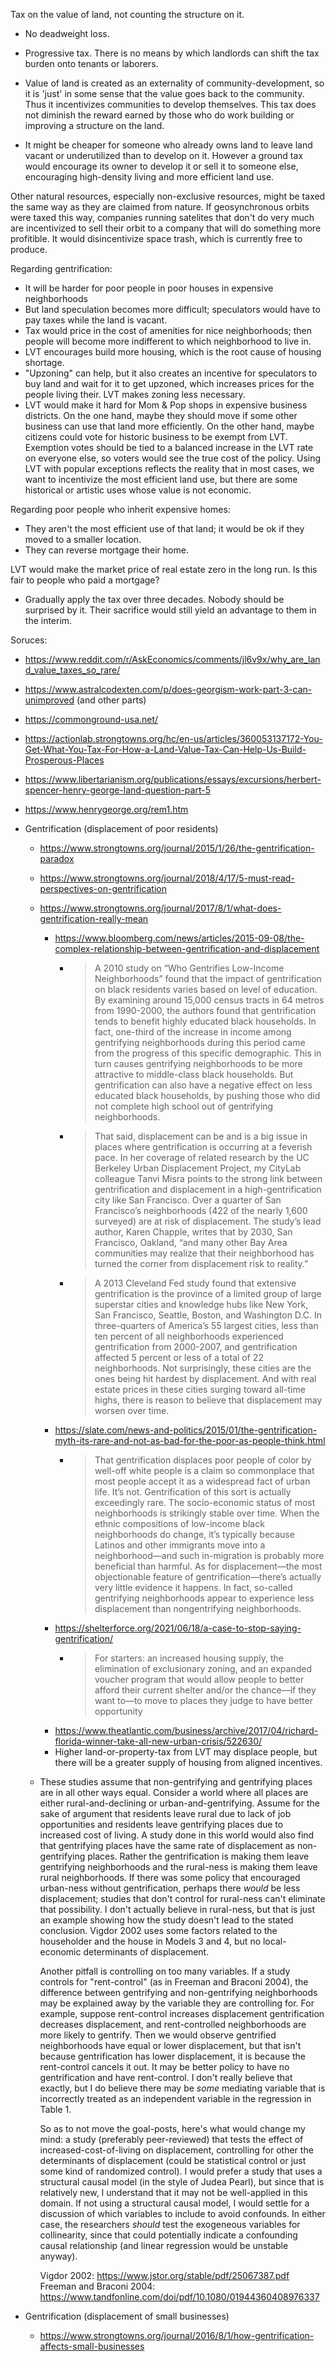 Tax on the value of land, not counting the structure on it.

- No deadweight loss.

- Progressive tax. There is no means by which landlords can shift the tax burden onto tenants or laborers.

- Value of land is created as an externality of community-development, so it is 'just' in some sense that the value goes back to the community. Thus it incentivizes communities to develop themselves. This tax does not diminish the reward earned by those who do work building or improving a structure on the land.

- It might be cheaper for someone who already owns land to leave land vacant or underutilized than to develop on it. However a ground tax would encourage its owner to develop it or sell it to someone else, encouraging high-density living and more efficient land use.

Other natural resources, especially non-exclusive resources, might be taxed the same way as they are claimed from nature. If geosynchronous orbits were taxed this way, companies running satelites that don't do very much are incentivized to sell their orbit to a company that will do something more profitible. It would disincentivize space trash, which is currently free to produce.

Regarding gentrification:
- It will be harder for poor people in poor houses in expensive neighborhoods
- But land speculation becomes more difficult; speculators would have to pay taxes while the land is vacant.
- Tax would price in the cost of amenities for nice neighborhoods; then people will become more indifferent to which neighborhood to live in.
- LVT encourages build more housing, which is the root cause of housing shortage.
- "Upzoning" can help, but it also creates an incentive for speculators to buy land and wait for it to get upzoned, which increases prices for the people living their. LVT makes zoning less necessary.
- LVT would make it hard for Mom & Pop shops in expensive business districts. On the one hand, maybe they should move if some other business can use that land more efficiently. On the other hand, maybe citizens could vote for historic business to be exempt from LVT. Exemption votes should be tied to a balanced increase in the LVT rate on everyone else, so voters would see the true cost of the policy. Using LVT with popular exceptions reflects the reality that in most cases, we want to incentivize the most efficient land use, but there are some historical or artistic uses whose value is not economic.

Regarding poor people who inherit expensive homes:
- They aren't the most efficient use of that land; it would be ok if they moved to a smaller location.
- They can reverse mortgage their home.

LVT would make the market price of real estate zero in the long run. Is this fair to people who paid a mortgage?
- Gradually apply the tax over three decades. Nobody should be surprised by it. Their sacrifice would still yield an advantage to them in the interim.

Soruces:
- https://www.reddit.com/r/AskEconomics/comments/jl6v9x/why_are_land_value_taxes_so_rare/
- https://www.astralcodexten.com/p/does-georgism-work-part-3-can-unimproved (and other parts)
- https://commonground-usa.net/
- https://actionlab.strongtowns.org/hc/en-us/articles/360053137172-You-Get-What-You-Tax-For-How-a-Land-Value-Tax-Can-Help-Us-Build-Prosperous-Places
- https://www.libertarianism.org/publications/essays/excursions/herbert-spencer-henry-george-land-question-part-5
- https://www.henrygeorge.org/rem1.htm
- Gentrification (displacement of poor residents)
  - https://www.strongtowns.org/journal/2015/1/26/the-gentrification-paradox
  - https://www.strongtowns.org/journal/2018/4/17/5-must-read-perspectives-on-gentrification
  - https://www.strongtowns.org/journal/2017/8/1/what-does-gentrification-really-mean
    - https://www.bloomberg.com/news/articles/2015-09-08/the-complex-relationship-between-gentrification-and-displacement
      - > A 2010 study on “Who Gentrifies Low-Income Neighborhoods” found that the impact of gentrification on black residents varies based on level of education. By examining around 15,000 census tracts in 64 metros from 1990-2000, the authors found that gentrification tends to benefit highly educated black households. In fact, one-third of the increase in income among gentrifying neighborhoods during this period came from the progress of this specific demographic. This in turn causes gentrifying neighborhoods to be more attractive to middle-class black households. But gentrification can also have a negative effect on less educated black households, by pushing those who did not complete high school out of gentrifying neighborhoods.
      - > That said, displacement can be and is a big issue in places where gentrification is occurring at a feverish pace. In her coverage of related research by the UC Berkeley Urban Displacement Project, my CityLab colleague Tanvi Misra points to the strong link between gentrification and displacement in a high-gentrification city like San Francisco. Over a quarter of San Francisco’s neighborhoods (422 of the nearly 1,600 surveyed) are at risk of displacement. The study’s lead author, Karen Chapple, writes that by 2030, San Francisco, Oakland, “and many other Bay Area communities may realize that their neighborhood has turned the corner from displacement risk to reality.”
      - > A 2013 Cleveland Fed study found that extensive gentrification is the province of a limited group of large superstar cities and knowledge hubs like New York, San Francisco, Seattle, Boston, and Washington D.C. In three-quarters of America’s 55 largest cities, less than ten percent of all neighborhoods experienced gentrification from 2000-2007, and gentrification affected 5 percent or less of a total of 22 neighborhoods. Not surprisingly, these cities are the ones being hit hardest by displacement. And with real estate prices in these cities surging toward all-time highs, there is reason to believe that displacement may worsen over time.
    - https://slate.com/news-and-politics/2015/01/the-gentrification-myth-its-rare-and-not-as-bad-for-the-poor-as-people-think.html
      - > That gentrification displaces poor people of color by well-off white people is a claim so commonplace that most people accept it as a widespread fact of urban life. It’s not. Gentrification of this sort is actually exceedingly rare. The socio-economic status of most neighborhoods is strikingly stable over time. When the ethnic compositions of low-income black neighborhoods do change, it’s typically because Latinos and other immigrants move into a neighborhood—and such in-migration is probably more beneficial than harmful. As for displacement—the most objectionable feature of gentrification—there’s actually very little evidence it happens. In fact, so-called gentrifying neighborhoods appear to experience less displacement than nongentrifying neighborhoods.
    - https://shelterforce.org/2021/06/18/a-case-to-stop-saying-gentrification/
      - > For starters: an increased housing supply, the elimination of exclusionary zoning, and an expanded voucher program that would allow people to better afford their current shelter and/or the chance—if they want to—to move to places they judge to have better opportunity
    - https://www.theatlantic.com/business/archive/2017/04/richard-florida-winner-take-all-new-urban-crisis/522630/
    - Higher land-or-property-tax from LVT may displace people, but there will be a greater supply of housing from aligned incentives.
  - These studies assume that non-gentrifying and gentrifying places are in all other ways equal. Consider a world where all places are either rural-and-declining or urban-and-gentrifying. Assume for the sake of argument that residents leave rural due to lack of job opportunities and residents leave gentrifying places due to increased cost of living. A study done in this world would also find that gentrifying places have the same rate of displacement as non-gentrifying places. Rather the gentrification is making them leave gentrifying neighborhoods and the rural-ness is making them leave rural neighborhoods. If there was some policy that encouraged urban-ness without gentrification, perhaps there *would* be less displacement; studies that don't control for rural-ness can't eliminate that possibility. I don't actually believe in rural-ness, but that is just an example showing how the study doesn't lead to the stated conclusion. Vigdor 2002 uses some factors related to the householder and the house in Models 3 and 4, but no local-economic determinants of displacement.

    Another pitfall is controlling on too many variables. If a study controls for "rent-control" (as in Freeman and Braconi 2004), the difference between gentrifying and non-gentrifying neighborhoods may be explained away by the variable they are controlling for. For example, suppose rent-control increases displacement gentrification decreases displacement, and rent-controlled neighborhoods are more likely to gentrify. Then we would observe gentrified neighborhoods have equal or lower displacement, but that isn't because gentrification has lower displacement, it is because the rent-control cancels it out. It may be better policy to have no gentrification and have rent-control. I don't really believe that exactly, but I do believe there may be _some_ mediating variable that is incorrectly treated as an independent variable in the regression in Table 1.

    So as to not move the goal-posts, here's what would change my mind: a study (preferably peer-reviewed) that tests the effect of increased-cost-of-living on displacement, controlling for other the determinants of displacement (could be statistical control or just some kind of randomized control). I would prefer a study that uses a structural causal model (in the style of Judea Pearl), but since that is relatively new, I understand that it may not be well-applied in this domain. If not using a structural causal model, I would settle for a discussion of which variables to include to avoid confounds. In either case, the researchers _should_ test the exogeneous variables for collinearity, since that could potentially indicate a confounding causal relationship (and linear regression would be unstable anyway).

    Vigdor 2002: https://www.jstor.org/stable/pdf/25067387.pdf
    Freeman and Braconi 2004: https://www.tandfonline.com/doi/pdf/10.1080/01944360408976337

- Gentrification (displacement of small businesses)
  - https://www.strongtowns.org/journal/2016/8/1/how-gentrification-affects-small-businesses
  
